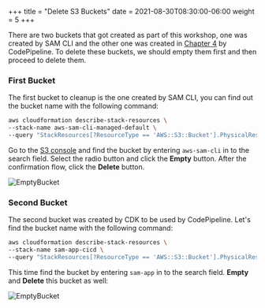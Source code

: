 +++
title = "Delete S3 Buckets"
date = 2021-08-30T08:30:00-06:00
weight = 5
+++

There are two buckets that got created as part of this workshop, one was created by SAM CLI and the other one was created in [Chapter 4](/python/buildpipe/bucket.html) by CodePipeline. To delete these buckets, we should empty them first and then proceed to delete them.

### First Bucket

The first bucket to cleanup is the one created by SAM CLI, you can find out the bucket name with the following command:

```bash
aws cloudformation describe-stack-resources \
--stack-name aws-sam-cli-managed-default \
--query "StackResources[?ResourceType == 'AWS::S3::Bucket'].PhysicalResourceId" --output text
```

Go to the [S3 console](https://console.aws.amazon.com/s3/home) and find the bucket by entering `aws-sam-cli` in to the search field.  Select the radio button and click the **Empty** button.  After the confirmation flow, click the **Delete** button.

![EmptyBucket](/images/csharp/cleanup/s3_bucket_sam_cli.png)

### Second Bucket

The second bucket was created by CDK to be used by CodePipeline. Let's find the bucket name with the following command:

```bash
aws cloudformation describe-stack-resources \
--stack-name sam-app-cicd \
--query "StackResources[?ResourceType == 'AWS::S3::Bucket'].PhysicalResourceId" --output text
```

This time find the bucket by entering `sam-app` in to the search field.  **Empty** and **Delete** this bucket as well:

![EmptyBucket](/images/csharp/cleanup/s3_bucket_sam_app.png)